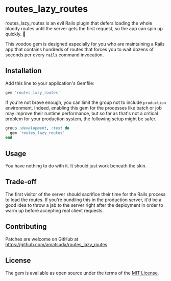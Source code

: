 # routes_lazy_routes

routes_lazy_routes is an evil Rails plugin that defers loading the whole bloody routes until the server gets the first request, so the app can spin up quickly. 🤘

This voodoo gem is designed especially for you who are maintaining a Rails app that contains hundreds of routes that forces you to wait dozens of seconds per every `rails` command invocation.


## Installation

Add this line to your application's Gemfile:

```ruby
gem 'routes_lazy_routes'
```

If you're not brave enough, you can limit the group not to include `production` environment.
Indeed, enabling this gem for the processes like batch or job may improve their runtime performance, but so far as that's not a critical problem for your production system, the following setup might be safer.

```ruby
group :development, :test do
  gem 'routes_lazy_routes'
end
```


## Usage

You have nothing to do with it. It should just work beneath the skin.


## Trade-off

The first visitor of the server should sacrifice their time for the Rails process to load the routes.
If you're bundling this in the production server, it'd be a good idea to throw a jab to the server right after the deployment in order to warm up before accepting real client requests.


## Contributing

Patches are welcome on GitHub at https://github.com/amatsuda/routes_lazy_routes.


## License

The gem is available as open source under the terms of the [MIT License](https://opensource.org/licenses/MIT).
